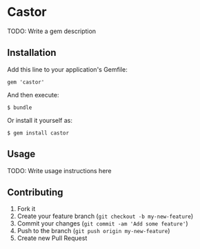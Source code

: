 # Castor

TODO: Write a gem description

## Installation

Add this line to your application's Gemfile:

    gem 'castor'

And then execute:

    $ bundle

Or install it yourself as:

    $ gem install castor

## Usage

TODO: Write usage instructions here

## Contributing

1. Fork it
2. Create your feature branch (`git checkout -b my-new-feature`)
3. Commit your changes (`git commit -am 'Add some feature'`)
4. Push to the branch (`git push origin my-new-feature`)
5. Create new Pull Request
